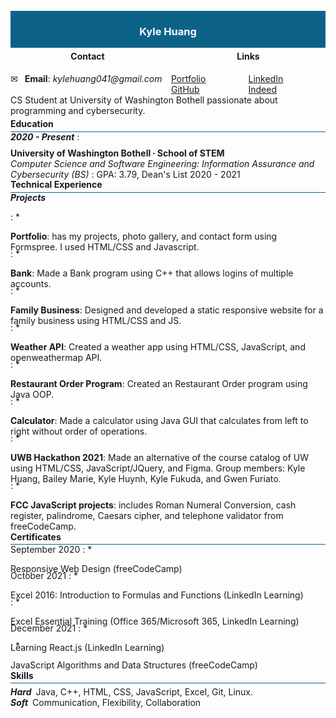 <div width="100%" height="100%" style="background: #0d6288; display: flex; justify-content: center; align-items: center;margin: -15px 0 -20px 0;">
    <h3 width="100%" height="100%" style="text-align: center; color: ghostwhite;">
        Kyle Huang
    </h3>
</div>

<div width="100%" height="100%" style="display: flex; justify-content: space-evenly; align-center: center;">
    <div style="width: 100%; height: 100%; margin-right: 10px; padding: 5px 0 10px 0;">
        <h4 style="text-align: center;">Contact</h4>
        <span>&#9993;&ensp; <b>Email</b>: <em>kylehuang041@gmail.com</em></span>
    </div>
    <div style="width: 100%; height: 100%; display: flex; flex-direction: column; justify-content: center; padding: 5px 0;">
        <h4 style="text-align: center;">Links</h4>
        <div style="display: flex; flex-direction: row; width: 100%;
        height: 100%; justify-content: space-around;">
            <div style="width: 100%; height: 100%;">
                <a target="_blank" href="https://kylehuang041.github.io/Portfolio/">Portfolio</a><br>
                <a target="_blank" href="https://github.com/kylehuang041">GitHub</a><br>
            </div>
            <div style="width: 100%; height: 100%;">
                <a target="_blank" href="https://www.linkedin.com/in/kyle-huang-9492811ba/">LinkedIn</a><br>
                <a target="_blank" href="https://my.indeed.com/p/kyleh-r7behmb">Indeed</a><br>
            </div>
        </div>
    </div>
</div>

<p style="margin: -5px 0 -15px 0">CS Student at University of Washington Bothell passionate about programming and cybersecurity.</p>

#### Education

<hr style="background: #0d6288; margin: -15px 0 -15px 0;">

<b><i>2020 - Present</i></b>
: <p style="margin: -5px 0 -20px 0"><strong>University of Washington Bothell ∙ School of STEM</strong><br><em>Computer Science and Software Engineering: Information Assurance and Cybersecurity (BS)</em>
: GPA: 3.79, Dean's List 2020 - 2021</p>

#### Technical Experience

<hr style="background: #0d6288; margin: -15px 0 -15px 0;">

<strong><i>Projects</i></strong>

: * <p style="margin-bottom: -20px;"><b>Portfolio</b>: has my projects, photo gallery, and contact form using Formspree. I used HTML/CSS and Javascript.</p>

: * <p style="margin-bottom: -20px;"><b>Bank</b>: Made a Bank program using C++ that allows logins of multiple accounts.</p>

: * <p style="margin-bottom: -20px;"><b>Family Business</b>: Designed and developed a static responsive website for a family business using HTML/CSS and JS.</p>

: * <p style="margin-bottom: -20px;"><b>Weather API</b>: Created a weather app using HTML/CSS, JavaScript, and openweathermap API.</p>

: * <p style="margin-bottom: -20px;"><b>Restaurant Order Program</b>: Created an Restaurant Order program using Java OOP.</p>

: * <p style="margin-bottom: -20px;"><b>Calculator</b>: Made a calculator using Java GUI that calculates from left to right without order of operations.</p>

: * <p style="margin-bottom: -20px;"><b>UWB Hackathon 2021</b>: Made an alternative of the course catalog of UW using HTML/CSS, JavaScript/JQuery, and Figma. Group members: Kyle Huang, Bailey Marie, Kyle Huynh, Kyle Fukuda, and Gwen Furiato.</p>

: * <p style="margin-bottom: -20px;"><b>FCC JavaScript projects</b>: includes Roman Numeral Conversion, cash register, palindrome, Caesars cipher, and telephone validator from freeCodeCamp.</p>

#### Certificates

<hr style="background: #0d6288; margin: -15px 0 -15px 0;">
<!--<hr style="background: #0d6288; margin: -15px 0 0 0;">-->

September 2020
: * <p style="margin-bottom: -20px;">Responsive Web Design (freeCodeCamp)</p>
<!--<p style="margin-bottom: -15px;"><b><em>September 2020</em></b>&ensp;Responsive Web Design (freeCodeCamp)</p>-->

October 2021
: * <p style="margin-bottom: -20px;">Excel 2016: Introduction to Formulas and Functions (LinkedIn Learning)</p>

: * <p style="margin-bottom: -20px;">Excel Essential Training (Office 365/Microsoft 365, LinkedIn Learning)</p>

December 2021
: * <p style="margin-bottom: -20px;">Learning React.js (LinkedIn Learning)</p>
: * <p style="margin-bottom: -20px;">JavaScript Algorithms and Data Structures (freeCodeCamp)</p>

#### Skills
<hr style="background: #0d6288; margin: -15px 0 5px 0;">

<p style="margin: 0px;"><strong><i>Hard</i></strong>&ensp;Java, C++, HTML, CSS, JavaScript, Excel, Git, Linux.
<p style="margin: 0;"><strong><i>Soft</i></strong>&ensp;Communication, Flexibility, Collaboration</p>
